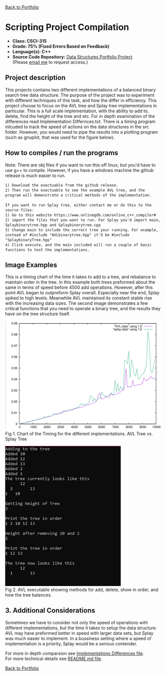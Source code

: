 [Back to Portfolio](https://joshtomith.github.io/)

Scripting Project Compilation
===============

-   **Class: CSCI-315** 
-   **Grade: 75% (Fixed Errors Based on Feedback)**
-   **Language(s): C++**
-   **Source Code Repository:** [Data Structures Portfolio Project](https://github.com/Joshtomith/Data-Structures-Portfolio-)  
    (Please [email me](mailto:JTSmith3@csustudent.net?subject=GitHub%20Access) to request access.)

## Project description

This projects contains two different implementations of a balanced binary search tree data structure. The purpose of the project was to experiment with different techniques of this task, and how the differ in efficiency. This project choose to focus on the AVL tree and Splay tree implementations in particular. This is a full scale implementation, with the ability to add to, delete, find the height of the tree and etc. For in depth examination of the differences read Implementation Differnces.txt. There is a timing program inlcuded to track the speed of actions on the data structures in the src folder. However, you would need to pipe the results into a plotting program (such as gnuplot, that was used for the figure below).

## How to compiles / run the programs

Note: There are obj files if you want to run this off linux, but you'd have to use g++ to compile. However, if you have a windows machine the github release is much easier to run.

```
1) Download the exectuable from the github release.
2) Then run the exectuable to see the example AVL tree, and the program will demonstrate a critical methods of the implementation.

If you want to run Splay tree, either contact me or do this to the source files:
1) Go to this website https://www.onlinegdb.com/online_c++_compiler# 
2) import the files that you want to run. For Splay you'd import main, Splaybinarytree.hpp and Splaybinarytree.cpp
3) Change main to include the correct tree your running. For example, instead of #include "AVLbinarytree.hpp" it'd be #include "SplaybinaryTree.hpp"  
4) Click execute, and the main included will run a couple of basic functions to test the implementations.
```

## Image Examples

This is a timing chart of the time it takes to add to a tree, and rebalance to maintain order in the tree. In this example both trees preformed about the same in terms of speed before 4500 add operations. However, after this point AVL began to outpreform Splay overall. Especially near the end, Splay spiked to high levels. Meanwhile AVL maintained its constant stable rise with the increasing data sizes. The second image demonstrates a few critical functions that you need to operate a binary tree, and the results they have on the tree structure itself.

![screenshot](images/AVLandSplay.png)
<br>Fig 1. Chart of the Timing for the different implementations. AVL Tree vs. Splay Tree

![screenshot](images/DatastructuresFig2.PNG)
<br>Fig 2. AVL executable showing methods for add, delete, show in order, and how the tree balances.

## 3. Additional Considerations

Sometimes we have to consider not only the speed of operations with different implementations, but the time it takes to setup the data structure. AVL may have preformed better in speed with larger data sets, but Splay was much easier to implement. In a bussiness setting where a speed of implementation is a priority, Splay would be a serious contender.

For more in depth comparsion see [Implementations Differences file](Implementations_Differences.md).
<br>For more technical details see [README.md file](https://github.com/Joshtomith/Data-Structures-Portfolio-/blob/main/README.md).

[Back to Portfolio](https://joshtomith.github.io/)
